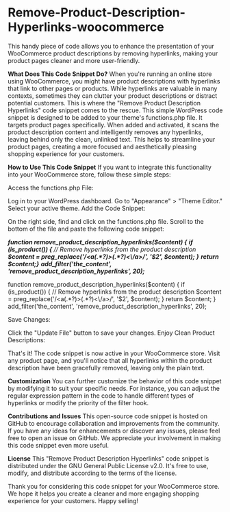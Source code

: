 # Remove-Product-Description-Hyperlinks-woocommerce
This handy piece of code allows you to enhance the presentation of your WooCommerce product descriptions by removing hyperlinks, making your product pages cleaner and more user-friendly.

**What Does This Code Snippet Do?**
When you're running an online store using WooCommerce, you might have product descriptions with hyperlinks that link to other pages or products. While hyperlinks are valuable in many contexts, sometimes they can clutter your product descriptions or distract potential customers. This is where the "Remove Product Description Hyperlinks" code snippet comes to the rescue. This simple WordPress code snippet is designed to be added to your theme's functions.php file. It targets product pages specifically. When added and activated, it scans the product description content and intelligently removes any hyperlinks, leaving behind only the clean, unlinked text. This helps to streamline your product pages, creating a more focused and aesthetically pleasing shopping experience for your customers.

**How to Use This Code Snippet**
If you want to integrate this functionality into your WooCommerce store, follow these simple steps:

Access the functions.php File:

Log in to your WordPress dashboard.
Go to "Appearance" > "Theme Editor."
Select your active theme.
Add the Code Snippet:

On the right side, find and click on the functions.php file.
Scroll to the bottom of the file and paste the following code snippet:

**_function remove_product_description_hyperlinks($content) {_**
    **_if (is_product()) {_**
        _// Remove hyperlinks from the product description_
        **_$content = preg_replace('/<a(.*?)>(.*?)<\/a>/', '$2', $content); }_**
    **_return $content;}_**
**_add_filter('the_content', 'remove_product_description_hyperlinks', 20);_**











function remove_product_description_hyperlinks($content) {
    if (is_product()) {
        // Remove hyperlinks from the product description
        $content = preg_replace('/<a(.*?)>(.*?)<\/a>/', '$2', $content);
    }
    return $content;
}
add_filter('the_content', 'remove_product_description_hyperlinks', 20);












Save Changes:

Click the "Update File" button to save your changes.
Enjoy Clean Product Descriptions:

That's it! The code snippet is now active in your WooCommerce store.
Visit any product page, and you'll notice that all hyperlinks within the product description have been gracefully removed, leaving only the plain text.

**Customization**
You can further customize the behavior of this code snippet by modifying it to suit your specific needs. For instance, you can adjust the regular expression pattern in the code to handle different types of hyperlinks or modify the priority of the filter hook.

**Contributions and Issues**
This open-source code snippet is hosted on GitHub to encourage collaboration and improvements from the community. If you have any ideas for enhancements or discover any issues, please feel free to open an issue on GitHub. We appreciate your involvement in making this code snippet even more useful.

**License**
This "Remove Product Description Hyperlinks" code snippet is distributed under the GNU General Public License v2.0. It's free to use, modify, and distribute according to the terms of the license.

Thank you for considering this code snippet for your WooCommerce store. We hope it helps you create a cleaner and more engaging shopping experience for your customers. Happy selling!
















